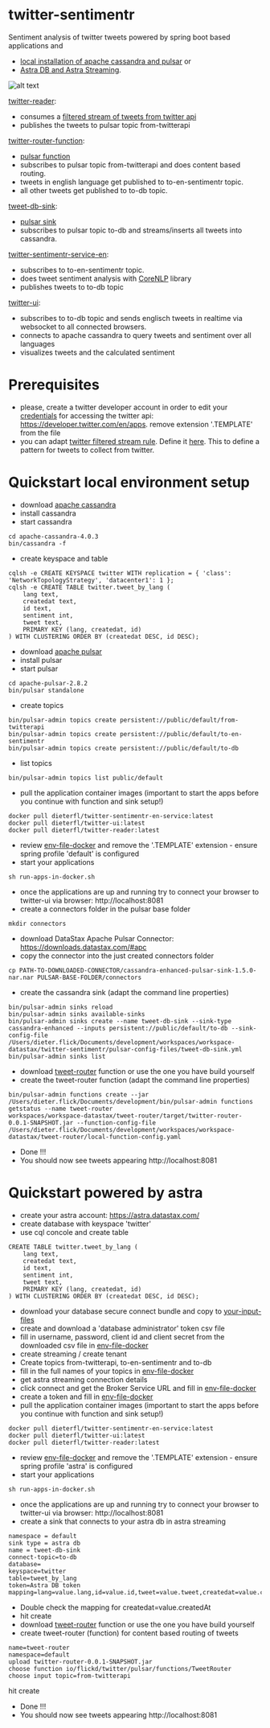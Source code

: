 # twitter-sentimentr

Sentiment analysis of twitter tweets powered by spring boot based applications and
- [local installation of apache cassandra and pulsar](#Quickstart-local-environment-setup) or
- [Astra DB and Astra Streaming](#Quickstart-powered-by-astra).

![alt text](/images/twitter-sentimentr.png)

[twitter-reader](/twitter-reader):
- consumes a [filtered stream of tweets from twitter api](https://developer.twitter.com/en/docs/twitter-api/tweets/filtered-stream/integrate/build-a-rule)
- publishes the tweets to pulsar topic from-twitterapi

[twitter-router-function](/twitter-router-function):
- [pulsar function](https://pulsar.apache.org/docs/en/functions-overview/)  
- subscribes to pulsar topic from-twitterapi and does content based routing.
- tweets in english language get published to to-en-sentimentr topic.
- all other tweets get published to to-db topic.

[tweet-db-sink](/pulsar-config-files):
- [pulsar sink](https://pulsar.apache.org/docs/en/io-overview/)  
- subscribes to pulsar topic to-db and streams/inserts all tweets into cassandra.

[twitter-sentimentr-service-en](/twitter-sentimentr-service-en):
- subscribes to to-en-sentimentr topic.
- does tweet sentiment analysis with [CoreNLP](http://nlp.stanford.edu/software/corenlp.shtml) library
- publishes tweets to to-db topic

[twitter-ui](/twitter-ui):
- subscribes to to-db topic and sends englisch tweets in realtime via websocket to all connected browsers.
- connects to apache cassandra to query tweets and sentiment over all languages
- visualizes tweets and the calculated sentiment

# Prerequisites
- please, create a twitter developer account in order to edit your [credentials](your-input-files/twitter-credentials.json.TEMPLATE) for accessing the twitter api:  https://developer.twitter.com/en/apps. remove extension '.TEMPLATE' from the file
- you can adapt [twitter filtered stream rule](https://developer.twitter.com/en/docs/twitter-api/tweets/filtered-stream/integrate/build-a-rule). Define it [here](env-file-docker.TEMPLATE). This to define a pattern for tweets to collect from twitter.   

# Quickstart local environment setup  
- download [apache cassandra](https://dlcdn.apache.org/cassandra/4.0.3/apache-cassandra-4.0.3-bin.tar.gz)
- install cassandra
- start cassandra
```
cd apache-cassandra-4.0.3
bin/cassandra -f
```
- create keyspace and table
```
cqlsh -e CREATE KEYSPACE twitter WITH replication = { 'class': 'NetworkTopologyStrategy', 'datacenter1': 1 };
cqlsh -e CREATE TABLE twitter.tweet_by_lang (
    lang text,
    createdat text,
    id text,
    sentiment int,
    tweet text,
    PRIMARY KEY (lang, createdat, id)
) WITH CLUSTERING ORDER BY (createdat DESC, id DESC);
```
- download [apache pulsar](https://archive.apache.org/dist/pulsar/pulsar-2.8.2/apache-pulsar-2.8.2-bin.tar.gz)
- install pulsar   
- start pulsar
```
cd apache-pulsar-2.8.2
bin/pulsar standalone
```
- create topics
```
bin/pulsar-admin topics create persistent://public/default/from-twitterapi
bin/pulsar-admin topics create persistent://public/default/to-en-sentimentr
bin/pulsar-admin topics create persistent://public/default/to-db
```
- list topics
```
bin/pulsar-admin topics list public/default
```
- pull the application container images (important to start the apps before you continue with function and sink setup!)
```
docker pull dieterfl/twitter-sentimentr-en-service:latest
docker pull dieterfl/twitter-ui:latest
docker pull dieterfl/twitter-reader:latest
```
- review [env-file-docker](env-file-docker.TEMPLATE) and remove the '.TEMPLATE' extension - ensure spring profile 'default' is configured
- start your applications
```
sh run-apps-in-docker.sh
```
- once the applications are up and running try to connect your browser to twitter-ui via browser: http://localhost:8081
- create a connectors folder in the pulsar base folder
```
mkdir connectors
```
- download DataStax Apache Pulsar Connector: https://downloads.datastax.com/#apc
- copy the connector into the just created connectors folder
```
cp PATH-TO-DOWNLOADED-CONNECTOR/cassandra-enhanced-pulsar-sink-1.5.0-nar.nar PULSAR-BASE-FOLDER/connectors
```
- create the cassandra sink (adapt the command line properties)
```
bin/pulsar-admin sinks reload
bin/pulsar-admin sinks available-sinks
bin/pulsar-admin sinks create --name tweet-db-sink --sink-type cassandra-enhanced --inputs persistent://public/default/to-db --sink-config-file /Users/dieter.flick/Documents/development/workspaces/workspace-datastax/twitter-sentimentr/pulsar-config-files/tweet-db-sink.yml
bin/pulsar-admin sinks list
```
- download [tweet-router](https://github.com/difli/twitter-sentimentr/releases/download/v1.0.0/twitter-router-0.0.1-SNAPSHOT.jar) function or use the one you have build yourself
- create the tweet-router function (adapt the command line properties)
```
bin/pulsar-admin functions create --jar /Users/dieter.flick/Documents/development/bin/pulsar-admin functions getstatus --name tweet-router
workspaces/workspace-datastax/tweet-router/target/twitter-router-0.0.1-SNAPSHOT.jar --function-config-file /Users/dieter.flick/Documents/development/workspaces/workspace-datastax/tweet-router/local-function-config.yaml
```
- Done !!!
- You should now see tweets appearing http://localhost:8081  

# Quickstart powered by astra   
- create your astra account: https://astra.datastax.com/
- create database with keyspace 'twitter'
- use cql concole and create table
```
CREATE TABLE twitter.tweet_by_lang (
    lang text,
    createdat text,
    id text,
    sentiment int,
    tweet text,
    PRIMARY KEY (lang, createdat, id)
) WITH CLUSTERING ORDER BY (createdat DESC, id DESC);
```
- download your database secure connect bundle and copy to [your-input-files](your-input-files)
- create and download a 'database administrator' token csv file
- fill in username, password, client id and client secret from the downloaded csv file in [env-file-docker](env-file-docker.TEMPLATE)
- create streaming / create tenant
- Create topics from-twitterapi, to-en-sentimentr and to-db
- fill in the full names of your topics in [env-file-docker](env-file-docker)
- get astra streaming connection details
- click connect and get the Broker Service URL and fill in [env-file-docker](env-file-docker)
- create a token and fill in [env-file-docker](env-file-docker)
- pull the application container images (important to start the apps before you continue with function and sink setup!)
```
docker pull dieterfl/twitter-sentimentr-en-service:latest
docker pull dieterfl/twitter-ui:latest
docker pull dieterfl/twitter-reader:latest
```
- review [env-file-docker](env-file-docker.TEMPLATE) and remove the '.TEMPLATE' extension - ensure spring profile 'astra' is configured
- start your applications
```
sh run-apps-in-docker.sh
```
- once the applications are up and running try to connect your browser to twitter-ui via browser: http://localhost:8081
- create a sink that connects to your astra db in astra streaming
```
namespace = default
sink type = astra db
name = tweet-db-sink
connect-topic=to-db
database=
keyspace=twitter
table=tweet_by_lang
token=Astra DB token
mapping=lang=value.lang,id=value.id,tweet=value.tweet,createdat=value.createdAt,sentiment=value.sentiment
```
- Double check the mapping for createdat=value.createdAt
- hit create
- download [tweet-router](https://github.com/difli/twitter-sentimentr/releases/download/v1.0.0/twitter-router-0.0.1-SNAPSHOT.jar) function or use the one you have build yourself
- create tweet-router (function) for content based routing of tweets
```
name=tweet-router
namespace=default
upload twitter-router-0.0.1-SNAPSHOT.jar
choose function io/flickd/twitter/pulsar/functions/TweetRouter
choose input topic=from-twitterapi
```
hit create

- Done !!!
- You should now see tweets appearing http://localhost:8081  
